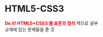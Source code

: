 # HTML5-CSS3

<span style="color: red"><b>Do it! HTML5+CSS3 웹 표준의 정석</b></span> 책으로 공부   
교재에 있는 문제들을 푼 것


